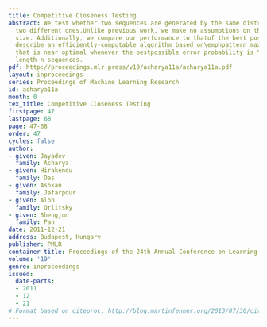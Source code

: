```yaml
---
title: Competitive Closeness Testing
abstract: We test whether two sequences are generated by the same distributionor by
  two different ones.Unlike previous work, we make no assumptions on the distributions’support
  size. Additionally, we compare our performance to thatof the best possible test.We
  describe an efficiently-computable algorithm based on\emphpattern maximum likelihood
  that is near optimal whenever the bestpossible error probability is \le\exp(-14n^2/3)using
  length-n sequences.
pdf: http://proceedings.mlr.press/v19/acharya11a/acharya11a.pdf
layout: inproceedings
series: Proceedings of Machine Learning Research
id: acharya11a
month: 0
tex_title: Competitive Closeness Testing
firstpage: 47
lastpage: 68
page: 47-68
order: 47
cycles: false
author:
- given: Jayadev
  family: Acharya
- given: Hirakendu
  family: Das
- given: Ashkan
  family: Jafarpour
- given: Alon
  family: Orlitsky
- given: Shengjun
  family: Pan
date: 2011-12-21
address: Budapest, Hungary
publisher: PMLR
container-title: Proceedings of the 24th Annual Conference on Learning Theory
volume: '19'
genre: inproceedings
issued:
  date-parts:
  - 2011
  - 12
  - 21
# Format based on citeproc: http://blog.martinfenner.org/2013/07/30/citeproc-yaml-for-bibliographies/
---
```

